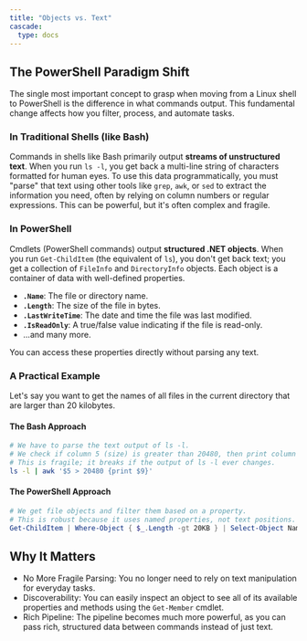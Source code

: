 ```yaml
---
title: "Objects vs. Text"
cascade:
  type: docs
---
```


## The PowerShell Paradigm Shift

The single most important concept to grasp when moving from a Linux shell to PowerShell is the difference in what commands output. This fundamental change affects how you filter, process, and automate tasks.

### In Traditional Shells (like Bash)

Commands in shells like Bash primarily output **streams of unstructured text**. When you run `ls -l`, you get back a multi-line string of characters formatted for human eyes. To use this data programmatically, you must "parse" that text using other tools like `grep`, `awk`, or `sed` to extract the information you need, often by relying on column numbers or regular expressions. This can be powerful, but it's often complex and fragile.

### In PowerShell

Cmdlets (PowerShell commands) output **structured .NET objects**. When you run `Get-ChildItem` (the equivalent of `ls`), you don't get back text; you get a collection of `FileInfo` and `DirectoryInfo` objects. Each object is a container of data with well-defined properties.

- **`.Name`**: The file or directory name.
- **`.Length`**: The size of the file in bytes.
- **`.LastWriteTime`**: The date and time the file was last modified.
- **`.IsReadOnly`**: A true/false value indicating if the file is read-only.
- ...and many more.

You can access these properties directly without parsing any text.

### A Practical Example

Let's say you want to get the names of all files in the current directory that are larger than 20 kilobytes.

#### The Bash Approach

```bash
# We have to parse the text output of ls -l.
# We check if column 5 (size) is greater than 20480, then print column 9 (name).
# This is fragile; it breaks if the output of ls -l ever changes.
ls -l | awk '$5 > 20480 {print $9}'
```

#### The PowerShell Approach

```powershell
# We get file objects and filter them based on a property.
# This is robust because it uses named properties, not text positions.
Get-ChildItem | Where-Object { $_.Length -gt 20KB } | Select-Object Name
```

## Why It Matters

- No More Fragile Parsing: You no longer need to rely on text manipulation for everyday tasks.
- Discoverability: You can easily inspect an object to see all of its available properties and methods using the `Get-Member` cmdlet.
- Rich Pipeline: The pipeline becomes much more powerful, as you can pass rich, structured data between commands instead of just text.
